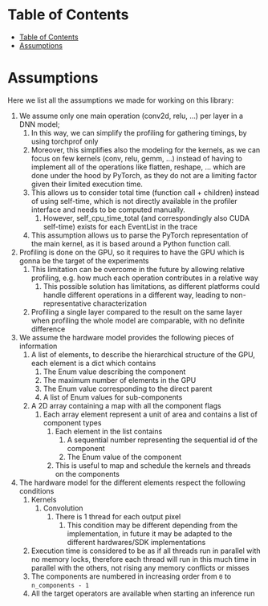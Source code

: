 # Table of Contents
- [Table of Contents](#table-of-contents)
- [Assumptions](#assumptions)

# Assumptions

Here we list all the assumptions we made for working on this library:

1. We assume only one main operation (conv2d, relu, ...) per layer in a DNN model;
    1. In this way, we can simplify the profiling for gathering timings, by using torchprof only
    2. Moreover, this simplifies also the modeling for the kernels, as we can focus on few kernels (conv, relu, gemm, ...) instead of having to implement all of the operations like flatten, reshape, ... which are done under the hood by PyTorch, as they do not are a limiting factor given their limited execution time.
    3. This allows us to consider total time (function call + children) instead of using self-time, which is not directly available in the profiler interface and needs to be computed manually.
        1. However, self_cpu_time_total (and correspondingly also CUDA self-time) exists for each EventList in the trace
    4. This assumption allows us to parse the PyTorch representation of the main kernel, as it is based around a Python function call.
2. Profiling is done on the GPU, so it requires to have the GPU which is gonna be the target of the experiments
    1. This limitation can be overcome in the future by allowing relative profiling, e.g. how much each operation contributes in a relative way
        1. This possible solution has limitations, as different platforms could handle different operations in a different way, leading to non-representative characterization
    2. Profiling a single layer compared to the result on the same layer when profiling the whole model are comparable, with no definite difference
3. We assume the hardware model provides the following pieces of information
    1. A list of elements, to describe the hierarchical structure of the GPU, each element is a dict which contains
        1. The Enum value describing the component
        2. The maximum number of elements in the GPU
        3. The Enum value corresponding to the direct parent
        4. A list of Enum values for sub-components
    2. A 2D array containing a map with all the component flags
        1. Each array element represent a unit of area and contains a list of component types
            1. Each element in the list contains
                1. A sequential number representing the sequential id of the component
                2. The Enum value of the component
            2. This is useful to map and schedule the kernels and threads on the components
4. The hardware model for the different elements respect the following conditions
    1. Kernels
        1. Convolution
            1. There is 1 thread for each output pixel
                1. This condition may be different depending from the implementation, in future it may be adapted to the different hardwares/SDK implementations
    2. Execution time is considered to be as if all threads run in parallel with no memory locks, therefore each thread will run in this much time in parallel with the others, not rising any memory conflicts or misses
    3. The components are numbered in increasing order from ```0``` to ```n_components - 1```
    4. All the target operators are available when starting an inference run
